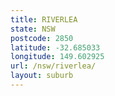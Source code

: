 ```yaml
---
title: RIVERLEA
state: NSW
postcode: 2850
latitude: -32.685033
longitude: 149.602925
url: /nsw/riverlea/
layout: suburb
---
```

